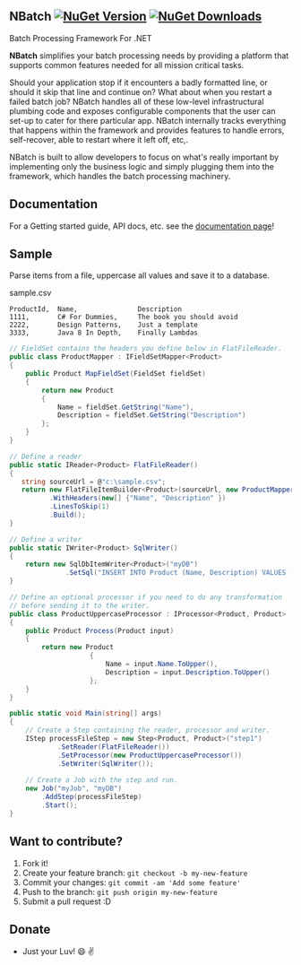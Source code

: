 ## NBatch [![NuGet Version](http://img.shields.io/nuget/v/NBatch.svg?style=flat)](https://www.nuget.org/packages/NBatch/) [![NuGet Downloads](http://img.shields.io/nuget/dt/NBatch.svg?style=flat)](https://www.nuget.org/packages/NBatch/)

	

Batch Processing Framework For .NET

__NBatch__ simplifies your batch processing needs by providing a platform that supports common features needed for all mission critical tasks.  

Should your application stop if it encounters a badly formatted line, or should it skip that line and continue on? What about when you restart a failed batch job? NBatch handles
all of these low-level infrastructural plumbing code and exposes configurable components that the user can set-up to cater for there particular app.
NBatch internally tracks everything that happens within the framework and provides features to handle errors, self-recover, able to restart where it left off, etc,.

NBatch is built to allow developers to focus on what's really important by implementing only the business logic and simply plugging them into the framework, which handles the batch processing machinery.


## Documentation

For a Getting started guide, API docs, etc. see the [documentation page](/doc/gettingStarted/readme.md)!

## Sample
Parse items from a file, uppercase all values and save it to a database.

sample.csv
```
ProductId,	Name,				Description
1111,		C# For Dummies,		The book you should avoid
2222,		Design Patterns,	Just a template
3333,		Java 8 In Depth,	Finally Lambdas
```

```C#
// FieldSet contains the headers you define below in FlatFileReader.
public class ProductMapper : IFieldSetMapper<Product>
{
    public Product MapFieldSet(FieldSet fieldSet)
    {
        return new Product
        {
            Name = fieldSet.GetString("Name"),
            Description = fieldSet.GetString("Description")
        };
    }
}
```

```C#
// Define a reader
public static IReader<Product> FlatFileReader() 
{
   string sourceUrl = @"c:\sample.csv";
   return new FlatFileItemBuilder<Product>(sourceUrl, new ProductMapper())
	      .WithHeaders(new[] {"Name", "Description" })
	      .LinesToSkip(1)
	      .Build();
}
```
```C#
// Define a writer
public static IWriter<Product> SqlWriter()
{
    return new SqlDbItemWriter<Product>("myDB")
              .SetSql("INSERT INTO Product (Name, Description) VALUES (@Name, @Description)");
}
```

```C#
// Define an optional processor if you need to do any transformation
// before sending it to the writer.
public class ProductUppercaseProcessor : IProcessor<Product, Product>
{
    public Product Process(Product input)
    {
        return new Product
			        {
			            Name = input.Name.ToUpper(),
			            Description = input.Description.ToUpper()
			        };
    }
}
```

```C#
public static void Main(string[] args)
{
	// Create a Step containing the reader, processor and writer.
	IStep processFileStep = new Step<Product, Product>("step1")
	        .SetReader(FlatFileReader())
	        .SetProcessor(new ProductUppercaseProcessor())
	        .SetWriter(SqlWriter());
        
    // Create a Job with the step and run.
    new Job("myJob", "myDB")
        .AddStep(processFileStep)
        .Start();
}
```

## Want to contribute?

1. Fork it!
2. Create your feature branch: `git checkout -b my-new-feature`
3. Commit your changes: `git commit -am 'Add some feature'`
4. Push to the branch: `git push origin my-new-feature`
5. Submit a pull request :D

## Donate
- Just your Luv! :smile: :v:

